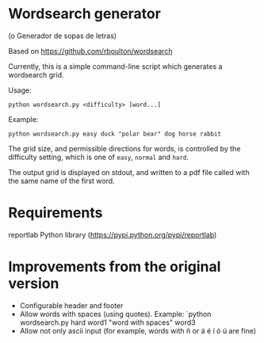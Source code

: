 Wordsearch generator
====================

(o Generador de sopas de letras)

Based on https://github.com/rboulton/wordsearch

Currently, this is a simple command-line script which generates a wordsearch
grid.

Usage:

    python wordsearch.py <difficulty> [word...]
    
Example:

    python wordsearch.py easy duck "polar bear" dog horse rabbit

The grid size, and permissible directions for words, is controlled by the
difficulty setting, which is one of `easy`, `normal` and `hard`.

The output grid is displayed on stdout, and written to a pdf file called with the same name of the first word.


Requirements
============

reportlab Python library (https://pypi.python.org/pypi/reportlab)

Improvements from the original version
======================================

* Configurable header and footer
* Allow words with spaces (using quotes). Example: `python wordsearch.py hard word1 "word with spaces" word3
* Allow not only ascii input (for example, words with ñ or á é í ó ú are fine)

